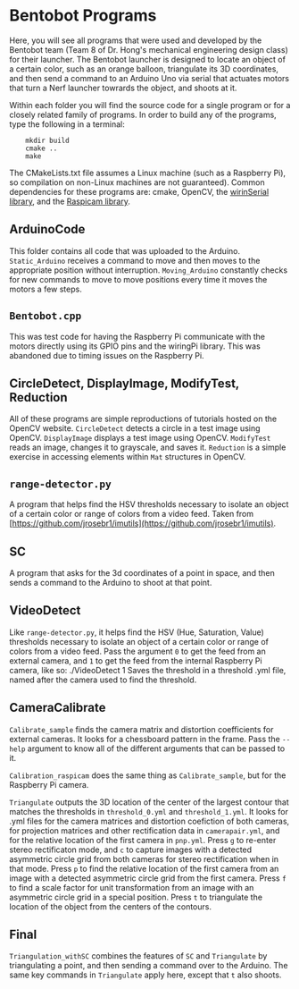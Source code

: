 Bentobot Programs
===
Here, you will see all programs that were used and developed by the Bentobot team (Team 8 of Dr. Hong's mechanical engineering design class) for their launcher. The Bentobot launcher is designed to locate an object of a certain color, such as an orange balloon, triangulate its 3D coordinates, and then send a command to an Arduino Uno via serial that actuates motors that turn a Nerf launcher towrards the object, and shoots at it. 

Within each folder you will find the source code for a single program or for a closely related family of programs. In order to build any of the programs, type the following in a terminal:

        mkdir build
        cmake ..
        make

The CMakeLists.txt file assumes a Linux machine (such as a Raspberry Pi), so compilation on non-Linux machines are not guaranteed). Common dependencies for these programs are: cmake, OpenCV, the [wirinSerial library](http://wiringpi.com/reference/serial-library/), and the [Raspicam library](https://github.com/cedricve/raspicam). 

ArduinoCode
---
This folder contains all code that was uploaded to the Arduino. `Static_Arduino` receives a command to move and then moves to the appropriate position without interruption. `Moving_Arduino` constantly checks for new commands to move to move positions every time it moves the motors a few steps.

`Bentobot.cpp`
---
This was test code for having the Raspberry Pi communicate with the motors directly using its GPIO pins and the wiringPi library. This was abandoned due to timing issues on the Raspberry Pi.

CircleDetect, DisplayImage, ModifyTest, Reduction
---
All of these programs are simple reproductions of tutorials hosted on the OpenCV website. `CircleDetect` detects a circle in a test image using OpenCV. `DisplayImage` displays a test image using OpenCV. `ModifyTest` reads an image, changes it to grayscale, and saves it. `Reduction` is a simple exercise in accessing elements within `Mat` structures in OpenCV. 

`range-detector.py`
---
A program that helps find the HSV thresholds necessary to isolate an object of a certain color or range of colors from a video feed. Taken from [https://github.com/jrosebr1/imutils](https://github.com/jrosebr1/imutils). 

SC
---
A program that asks for the 3d coordinates of a point in space, and then sends a command to the Arduino to shoot at that point.

VideoDetect
---
Like `range-detector.py`, it helps find the HSV (Hue, Saturation, Value) thresholds necessary to isolate an object of a certain color or range of colors from a video feed. Pass the argument `0` to get the feed from an external camera, and `1` to get the feed from the internal Raspberry Pi camera, like so:
    ./VideoDetect 1
Saves the threshold in a threshold .yml file, named after the camera used to find the threshold. 

CameraCalibrate
---
`Calibrate_sample` finds the camera matrix and distortion coefficients for external cameras. It looks for a chessboard pattern in the frame. Pass the `--help` argument to know all of the different arguments that can be passed to it.

`Calibration_raspicam` does the same thing as `Calibrate_sample`, but for the Raspberry Pi camera.

`Triangulate` outputs the 3D location of the center of the largest contour that matches the thresholds in `threshold_0.yml` and `threshold_1.yml`. It looks for .yml files for the camera matrices and distortion coefiction of both cameras, for projection matrices and other rectification data in `camerapair.yml`, and for the relative location of the first camera in `pnp.yml`. Press `g` to re-enter stereo rectificaton mode, and `c` to capture images with a detected asymmetric circle grid from both cameras for stereo rectification when in that mode. Press `p` to find the relative location of the first camera from an image with a detected asymmetric circle grid from the first camera. Press `f` to find a scale factor for unit transformation from an image with an asymmetric circle grid in a special position. Press `t` to triangulate the location of the object from the centers of the contours.

Final
---
`Triangulation_withSC` combines the features of `SC` and `Triangulate` by triangulating a point, and then sending a command over to the Arduino. The same key commands in `Triangulate` apply here, except that `t` also shoots. 
